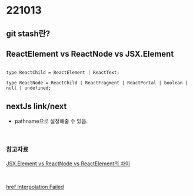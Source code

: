 # 221013

## git stash란?

## ReactElement vs ReactNode vs JSX.Element

```JSX

type ReactChild = ReactElement | ReactText;

type ReactNode = ReactChild | ReactFragment | ReactPortal | boolean | null | undefined;
```

## nextJs link/next

- pathname으로 설정해줄 수 있음.

<br>

### 참고자료

[JSX.Element vs ReactNode vs ReactElement의 차이](https://simsimjae.tistory.com/426)

<br>

[href Interpolation Failed](https://nextjs.org/docs/messages/href-interpolation-failed)
